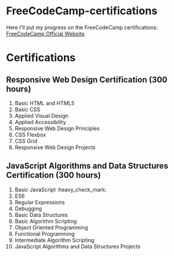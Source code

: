 # FreeCodeCamp-certifications
Here I'll put my progress on the FreeCodeCamp certifications: 
 [FreeCodeCamp Official Website](https://www.freecodecamp.org/learn/).
 
# Certifications

  ## Responsive Web Design Certification (300 hours)
  
  <ol>
    <li>Basic HTML and HTML5</li>
    <li>Basic CSS</li>
    <li>Applied Visual Design</li>
    <li>Applied Accessibility</li>
    <li>Responsive Web Design Principles</li>
    <li>CSS Flexbox</li>
    <li>CSS Grid</li>
    <li>Responsive Web Design Projects</li>
  </ol>
  
  ## JavaScript Algorithms and Data Structures Certification (300 hours) 
  
  <ol>
    <li>Basic JavaScript :heavy_check_mark:</li>
    <li>ES6</li>
    <li>Regular Expressions</li>
    <li>Debugging</li>
    <li>Basic Data Structures</li>
    <li>Basic Algorithm Scripting</li>
    <li>Object Oriented Programming</li>
    <li>Functional Programming </li>
    <li>Intermediate Algorithm Scripting</li>
    <li>JavaScript Algorithms and Data Structures Projects</li>
  </ol>
